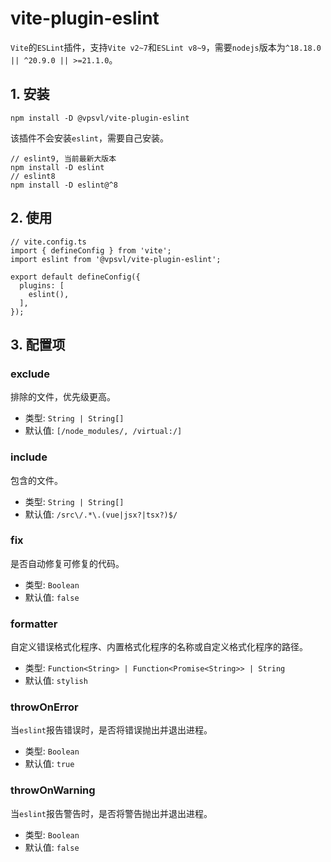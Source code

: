 # vite-plugin-eslint

`Vite`的`ESLint`插件，支持`Vite v2~7`和`ESLint v8~9`，需要`nodejs`版本为`^18.18.0 || ^20.9.0 || >=21.1.0`。

## 1. 安装

```
npm install -D @vpsvl/vite-plugin-eslint
```

该插件不会安装`eslint`，需要自己安装。

```
// eslint9, 当前最新大版本
npm install -D eslint
// eslint8
npm install -D eslint@^8
```

## 2. 使用

```
// vite.config.ts
import { defineConfig } from 'vite';
import eslint from '@vpsvl/vite-plugin-eslint';

export default defineConfig({
  plugins: [
    eslint(),
  ],
});
```

## 3. 配置项

### exclude

排除的文件，优先级更高。

* 类型: `String | String[]`
* 默认值: `[/node_modules/, /virtual:/]`

### include

包含的文件。

* 类型: `String | String[]`
* 默认值: `/src\/.*\.(vue|jsx?|tsx?)$/`

### fix

是否自动修复可修复的代码。

* 类型: `Boolean`
* 默认值: `false`

### formatter

自定义错误格式化程序、内置格式化程序的名称或自定义格式化程序的路径。

* 类型: `Function<String> | Function<Promise<String>> | String`
* 默认值: `stylish`

### throwOnError

当`eslint`报告错误时，是否将错误抛出并退出进程。

* 类型: `Boolean`
* 默认值: `true`

### throwOnWarning

当`eslint`报告警告时，是否将警告抛出并退出进程。

* 类型: `Boolean`
* 默认值: `false`
